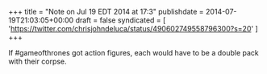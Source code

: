 +++
title = "Note on Jul 19 EDT 2014 at 17:3"
publishdate = 2014-07-19T21:03:05+00:00
draft = false
syndicated = [ 'https://twitter.com/chrisjohndeluca/status/490602749558796300?s=20' ]
+++

If #gameofthrones got action figures, each would have to be a double pack with their corpse.
